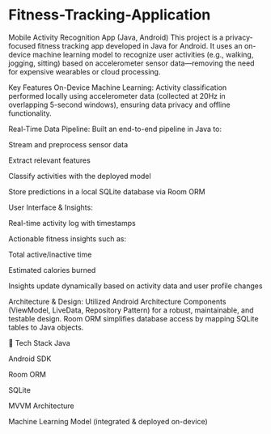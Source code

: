 # Fitness-Tracking-Application
Mobile Activity Recognition App (Java, Android)
This project is a privacy-focused fitness tracking app developed in Java for Android. It uses an on-device machine learning model to recognize user activities (e.g., walking, jogging, sitting) based on accelerometer sensor data—removing the need for expensive wearables or cloud processing.

 Key Features
On-Device Machine Learning:
Activity classification performed locally using accelerometer data (collected at 20Hz in overlapping 5-second windows), ensuring data privacy and offline functionality.

Real-Time Data Pipeline:
Built an end-to-end pipeline in Java to:

Stream and preprocess sensor data

Extract relevant features

Classify activities with the deployed model

Store predictions in a local SQLite database via Room ORM

User Interface & Insights:

Real-time activity log with timestamps

Actionable fitness insights such as:

Total active/inactive time

Estimated calories burned

Insights update dynamically based on activity data and user profile changes

Architecture & Design:
Utilized Android Architecture Components (ViewModel, LiveData, Repository Pattern) for a robust, maintainable, and testable design.
Room ORM simplifies database access by mapping SQLite tables to Java objects.

📱 Tech Stack
Java

Android SDK

Room ORM

SQLite

MVVM Architecture

Machine Learning Model (integrated & deployed on-device)

